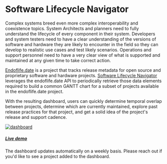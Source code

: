 # Software Lifecycle Navigator

Complex systems breed even more complex interoperability and coexistence topics.  System Architects and planners need to fully understand the lifecycle of every component in their system.  Developers and system testers need to have a clear understanding of the versions of software and hardware they are likely to encounter in the field so they can develop to realistic use cases and test likely scenarios.  Operations and support personnel need to have a very clear view of what is supported and maintained at any given time to take correct action.  

[Endoflife.date](https://endoflife.date/) is a project that tracks release metadata for open source and proprietary software and hardware projects.  [Software Lifecycle Navigator](https://app.powerbi.com/view?r=eyJrIjoiYzRmOTY1MDYtZmE1ZC00MzA5LWFhMjYtMTIzM2Q0MWMwYjBlIiwidCI6ImZlNGQ5NDA3LWE5NzEtNDhjMy1hOTkzLTRjMmNiOGQ2MjM4NCIsImMiOjF9) leverages the endoflife.date API to periodically retrieve those data elements required to build a common GANTT chart for a subset of projects available in the endoflife.date project.

With the resulting dashboard, users can quickly determine temporal overlap between projects, determine which are currently maintained, explore past release practices for that project, and get a solid idea of the project's release and support cadence.

[![dashboard][1]][2]

[1]:  https://github.com/pgaljan/blog/assets/11296072/034e0696-be08-4541-bf90-3aae0b00e6ec
[2]:  https://app.powerbi.com/view?r=eyJrIjoiYzgyYThhYzAtNDY1Ny00MWYyLWJhZmEtNjE5OGRiZWNiY2Y2IiwidCI6ImZlNGQ5NDA3LWE5NzEtNDhjMy1hOTkzLTRjMmNiOGQ2MjM4NCIsImMiOjF9 "Try out the live dashboard"
##### [Live demo](https://app.powerbi.com/view?r=eyJrIjoiYzRmOTY1MDYtZmE1ZC00MzA5LWFhMjYtMTIzM2Q0MWMwYjBlIiwidCI6ImZlNGQ5NDA3LWE5NzEtNDhjMy1hOTkzLTRjMmNiOGQ2MjM4NCIsImMiOjF9)

The dashboard updates automatically on a weekly basis.  Please reach out if you'd like to see a project added to the dashboard.
